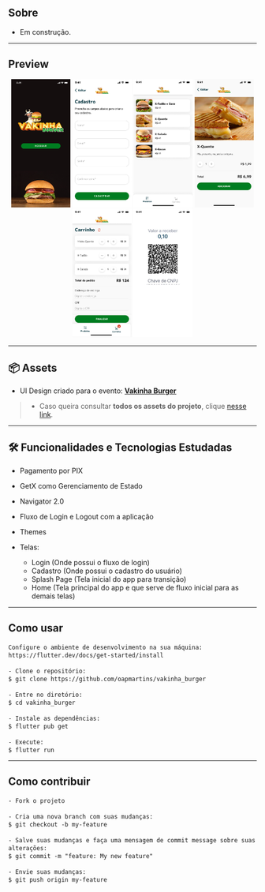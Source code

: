 
<h2>Sobre</h2>

- Em construção.

---   

<h2>Preview</h2>

<p align="center">
   <img src=".github/splashPage.png" width="120" alt="Splash Page">
   <img src=".github/cadastro.png" width="120" alt="Tela de Cadastro">
   <img src=".github/menu.png" width="120" alt="Menu">
   <img src=".github/detalhes.png" width="120" alt="Detalhes dos Produtos">
   <img src=".github/carrinho.png" width="120" alt="Carrinho de Compras">
   <img src=".github/pix.png" width="120" alt="Tela do PIX">
</p>

--- 
<h2>📦 Assets</h2>

- UI Design criado para o evento: <a href="https://www.figma.com/file/mKAFF9WKLDpD6h2jOySNcH/Vaquinha-Canal">**Vakinha Burger**</a>

> * Caso queira consultar **todos os assets do projeto**, clique <a href="https://drive.google.com/drive/folders/1phkv7hkI4XtbmCrKmAZkXm2VL7_aiiOH?usp=sharing">nesse link</a>. 

---   

<h2>🛠️ Funcionalidades e Tecnologias Estudadas</h2>

- Pagamento por PIX
- GetX como Gerenciamento de Estado
- Navigator 2.0
- Fluxo de Login e Logout com a aplicação
- Themes

- Telas: 
  - Login (Onde possui o fluxo de login)
  - Cadastro (Onde possui o cadastro do usuário)
  - Splash Page (Tela inicial do app para transição)
  - Home (Tela principal do app e que serve de fluxo inicial para as demais telas)
   </p>


---

<h2>Como usar</h2>

   ```
   Configure o ambiente de desenvolvimento na sua máquina:
   https://flutter.dev/docs/get-started/install

   - Clone o repositório:
   $ git clone https://github.com/oapmartins/vakinha_burger

   - Entre no diretório:
   $ cd vakinha_burger

   - Instale as dependências:
   $ flutter pub get

   - Execute:
   $ flutter run
   ```

---

<h2>Como contribuir</h2>

   ```
   - Fork o projeto 

   - Cria uma nova branch com suas mudanças:
   $ git checkout -b my-feature

   - Salve suas mudanças e faça uma mensagem de commit message sobre suas alterações:
   $ git commit -m "feature: My new feature"

   - Envie suas mudanças:
   $ git push origin my-feature
   ```
